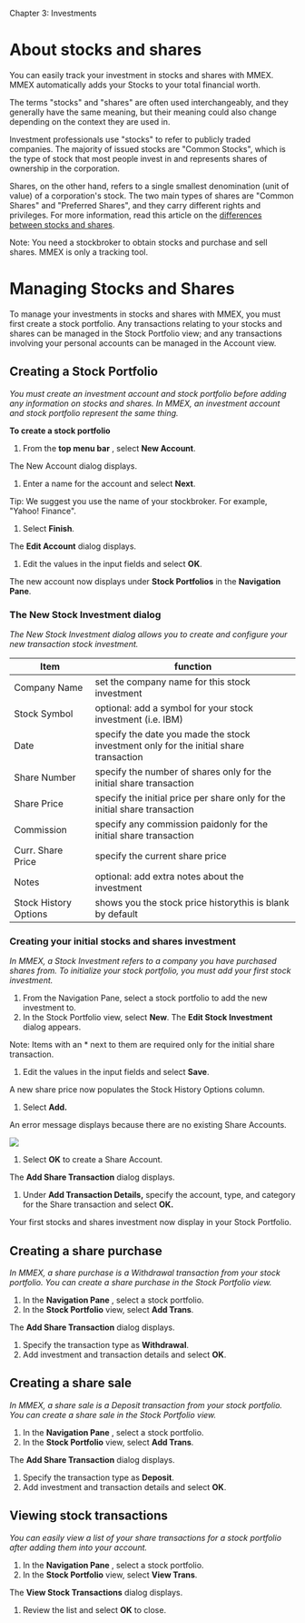 Chapter 3: Investments

# About stocks and shares

You can easily track your investment in stocks and shares with MMEX. MMEX automatically adds your Stocks to your total financial worth.

The terms &quot;stocks&quot; and &quot;shares&quot; are often used interchangeably, and they generally have the same meaning, but their meaning could also change depending on the context they are used in.

Investment professionals use &quot;stocks&quot; to refer to publicly traded companies. The majority of issued stocks are &quot;Common Stocks&quot;, which is the type of stock that most people invest in and represents shares of ownership in the corporation.

Shares, on the other hand, refers to a single smallest denomination (unit of value) of a corporation&#39;s stock. The two main types of shares are &quot;Common Shares&quot; and &quot;Preferred Shares&quot;, and they carry different rights and privileges. For more information, read this article on the [differences between stocks and shares](https://www.investopedia.com/ask/answers/difference-between-shares-and-stocks/).

Note: You need a stockbroker to obtain stocks and purchase and sell shares. MMEX is only a tracking tool.

# Managing Stocks and Shares

To manage your investments in stocks and shares with MMEX, you must first create a stock portfolio. Any transactions relating to your stocks and shares can be managed in the Stock Portfolio view; and any transactions involving your personal accounts can be managed in the Account view.

## Creating a Stock Portfolio

_You must create an investment account and stock portfolio before adding any information on stocks and shares. In MMEX, an investment account and stock portfolio represent the same thing._

**To create a stock portfolio**

1. From the **top menu bar** , select **New Account**.

The New Account dialog displays.

1. Enter a name for the account and select **Next**.

Tip: We suggest you use the name of your stockbroker. For example, &quot;Yahoo! Finance&quot;.

1. Select **Finish**.

The **Edit Account** dialog displays.

1. Edit the values in the input fields and select **OK**.

The new account now displays under **Stock Portfolios** in the **Navigation Pane**.

### The New Stock Investment dialog

_The New Stock Investment dialog allows you to create and configure your new transaction stock investment._

| Item | function |
| --- | --- |
| Company Name | set the company name for this stock investment |
| Stock Symbol | optional: add a symbol for your stock investment (i.e. IBM) |
| Date | specify the date you made the stock investment only for the initial share transaction |
| Share Number | specify the number of shares only for the initial share transaction |
| Share Price | specify the initial price per share only for the initial share transaction |
| Commission | specify any commission paidonly for the initial share transaction |
| Curr. Share Price | specify the current share price |
| Notes | optional: add extra notes about the investment |
| Stock History Options | shows you the stock price historythis is blank by default |

### Creating your initial stocks and shares investment

_In MMEX, a Stock Investment refers to a company you have purchased shares from. To initialize your stock portfolio, you must add your first stock investment._

1. From the Navigation Pane, select a stock portfolio to add the new investment to.
2. In the Stock Portfolio view, select **New**.
 The **Edit Stock Investment** dialog appears.

Note: Items with an \* next to them are required only for the initial share transaction.

1. Edit the values in the input fields and select **Save**.

A new share price now populates the Stock History Options column.

1. Select **Add.**

An error message displays because there are no existing Share Accounts.

![](RackMultipart20201122-4-z9f8fi_html_1d892a2a5d975079.png)

1. Select **OK** to create a Share Account.

The **Add Share Transaction** dialog displays.

1. Under **Add Transaction Details,** specify the account, type, and category for the Share transaction and select **OK.**

Your first stocks and shares investment now display in your Stock Portfolio.

## Creating a share purchase

_In MMEX, a share purchase is a Withdrawal transaction from your stock portfolio. You can create a share purchase in the Stock Portfolio view._

1. In the **Navigation Pane** , select a stock portfolio.
2. In the **Stock Portfolio** view, select **Add Trans**.

The **Add Share Transaction** dialog displays.

1. Specify the transaction type as **Withdrawal**.
2. Add investment and transaction details and select **OK**.

## Creating a share sale

_In MMEX, a share sale is a Deposit transaction from your stock portfolio. You can create a share sale in the Stock Portfolio view._

1. In the **Navigation Pane** , select a stock portfolio.
2. In the **Stock Portfolio** view, select **Add Trans**.

The **Add Share Transaction** dialog displays.

1. Specify the transaction type as **Deposit**.
2. Add investment and transaction details and select **OK**.

## Viewing stock transactions

_You can easily view a list of your share transactions for a stock portfolio after adding them into your account._

1. In the **Navigation Pane** , select a stock portfolio.
2. In the **Stock Portfolio** view, select **View Trans**.

The **View Stock Transactions** dialog displays.

1. Review the list and select **OK** to close.

